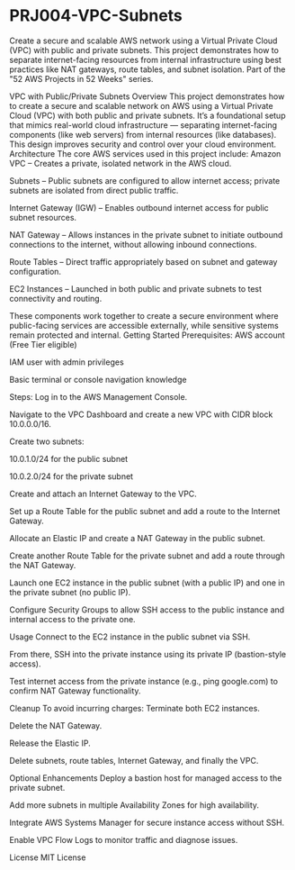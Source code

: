 # PRJ004-VPC-Subnets
Create a secure and scalable AWS network using a Virtual Private Cloud (VPC) with public and private subnets. This project demonstrates how to separate internet-facing resources from internal infrastructure using best practices like NAT gateways, route tables, and subnet isolation. Part of the "52 AWS Projects in 52 Weeks" series.

VPC with Public/Private Subnets
Overview
This project demonstrates how to create a secure and scalable network on AWS using a Virtual Private Cloud (VPC) with both public and private subnets. It’s a foundational setup that mimics real-world cloud infrastructure — separating internet-facing components (like web servers) from internal resources (like databases). This design improves security and control over your cloud environment.
Architecture
The core AWS services used in this project include:
Amazon VPC – Creates a private, isolated network in the AWS cloud.


Subnets – Public subnets are configured to allow internet access; private subnets are isolated from direct public traffic.


Internet Gateway (IGW) – Enables outbound internet access for public subnet resources.


NAT Gateway – Allows instances in the private subnet to initiate outbound connections to the internet, without allowing inbound connections.


Route Tables – Direct traffic appropriately based on subnet and gateway configuration.


EC2 Instances – Launched in both public and private subnets to test connectivity and routing.


These components work together to create a secure environment where public-facing services are accessible externally, while sensitive systems remain protected and internal.
Getting Started
Prerequisites:
AWS account (Free Tier eligible)


IAM user with admin privileges


Basic terminal or console navigation knowledge


Steps:
Log in to the AWS Management Console.


Navigate to the VPC Dashboard and create a new VPC with CIDR block 10.0.0.0/16.


Create two subnets:


10.0.1.0/24 for the public subnet


10.0.2.0/24 for the private subnet


Create and attach an Internet Gateway to the VPC.


Set up a Route Table for the public subnet and add a route to the Internet Gateway.


Allocate an Elastic IP and create a NAT Gateway in the public subnet.


Create another Route Table for the private subnet and add a route through the NAT Gateway.


Launch one EC2 instance in the public subnet (with a public IP) and one in the private subnet (no public IP).


Configure Security Groups to allow SSH access to the public instance and internal access to the private one.


Usage
Connect to the EC2 instance in the public subnet via SSH.


From there, SSH into the private instance using its private IP (bastion-style access).


Test internet access from the private instance (e.g., ping google.com) to confirm NAT Gateway functionality.


Cleanup
To avoid incurring charges:
Terminate both EC2 instances.


Delete the NAT Gateway.


Release the Elastic IP.


Delete subnets, route tables, Internet Gateway, and finally the VPC.


Optional Enhancements
Deploy a bastion host for managed access to the private subnet.


Add more subnets in multiple Availability Zones for high availability.


Integrate AWS Systems Manager for secure instance access without SSH.


Enable VPC Flow Logs to monitor traffic and diagnose issues.


License
MIT License

